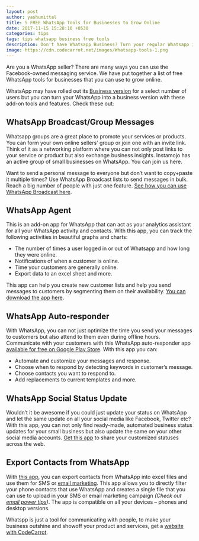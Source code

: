 ```yaml
---
layout: post
author: yashumittal
title: 5 FREE WhatsApp Tools for Businesses to Grow Online
date: 2017-11-15 15:28:10 +0530
categories: tips
tags: tips whatsapp business free tools
description: Don't have Whatsapp Business? Turn your regular Whatsapp into a business hub with these free Whatsapp tools for businesses to grow online.
image: https://cdn.codecarrot.net/images/Whatsapp-tools-1.png
---
```


Are you a WhatsApp seller? There are many ways you can use the Facebook-owned messaging service. We have put together a list of free WhatsApp tools for businesses that you can use to grow online.

WhatsApp may have rolled out its [Business version](//faq.whatsapp.com/general/26000052) for a select number of users but you can turn your WhatsApp into a business version with these add-on tools and features. Check these out:

## WhatsApp Broadcast/Group Messages

Whatsapp groups are a great place to promote your services or products. You can form your own online sellers’ group or join one with an invite link. Think of it as a networking platform where you can not only post links to your service or product but also exchange business insights. Instamojo has an active group of small businesses on WhatsApp. You can join us here.

Want to send a personal message to everyone but don’t want to copy+paste it multiple times? Use WhatsApp Broadcast lists to send messages in bulk. Reach a big number of people with just one feature. [See how you can use WhatsApp Broadcast here](//faq.whatsapp.com/en/bb/20996916).

## WhatsApp Agent

This is an add-on app for WhatsApp that can act as your analytics assistant for all your WhatsApp activity and contacts. With this app, you can track the following activities in beautiful graphs and charts:

* The number of times a user logged in or out of Whatsapp and how long they were online.
* Notifications of when a customer is online.
* Time your customers are generally online.
* Export data to an excel sheet and more.

This app can help you create new customer lists and help you send messages to customers by segmenting them on their availability. [You can download the app here](//play.google.com/store/apps/details?id=com.wa.whatsagent).

## WhatsApp Auto-responder

With WhatsApp, you can not just optimize the time you send your messages to customers but also attend to them even during offline hours. Communicate with your customers with this WhatsApp auto-responder app [available for free on Google Play Store](//play.google.com/store/apps/details?id=tkstudio.wachatbotlite&hl=en). With this app you can:

* Automate and customize your messages and response.
* Choose when to respond by detecting keywords in customer’s message.
* Choose contacts you want to respond to.
* Add replacements to current templates and more.

## WhatsApp Social Status Update

Wouldn’t it be awesome if you could just update your status on WhatsApp and let the same update on all your social media like Facebook, Twitter etc? With this app, you can not only find ready-made, automated business status updates for your small business but also update the same on your other social media accounts. [Get this app](//play.google.com/store/apps/details?id=com.nxccontrol.whatsapp) to share your customized statuses across the web.

## Export Contacts from WhatsApp

With [this app](//play.google.com/store/apps/details?id=com.ebizzinfotech.whatsappCE), you can export contacts from WhatsApp into excel files and use them for SMS or [email marketing](/beginners-guide-to-starting-an-email-list). This app allows you to directly filter your phone contacts that use WhatsApp and creates a single file that you can use to upload in your SMS or email marketing campaign *(Check out [email power tips](/email-power-tips))*. The app is compatible on all your devices – phones and desktop versions.

Whatspp is just a tool for communicating with people, to make your business outshine and showoff your product and services, get a [website with CodeCarrot](//www.codecarrot.net).
